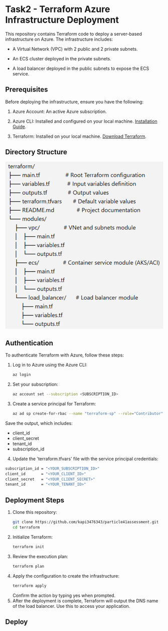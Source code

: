 

# Task2 - Terraform Azure Infrastructure Deployment

This repository contains Terraform code to deploy a server-based infrastructure on Azure. The infrastructure includes:

- A Virtual Network (VPC) with 2 public and 2 private subnets.

- An ECS cluster deployed in the private subnets.

- A load balancer deployed in the public subnets to expose the ECS service.

## Prerequisites
Before deploying the infrastructure, ensure you have the following:

1. Azure Account: An active Azure subscription.

2. Azure CLI: Installed and configured on your local machine. [Installation Guide](https://learn.microsoft.com/en-us/cli/azure/install-azure-cli).

3. Terraform: Installed on your local machine. [Download Terraform](https://www.terraform.io/downloads.html).

## Directory Structure

<img src="../screenshorts/Task2 - 1.png">

## Authentication

To authenticate Terraform with Azure, follow these steps:

1. Log in to Azure using the Azure CLI:
   ```sh
   az login
   ```
2. Set your subscription:
   ```sh
   az account set --subscription <SUBSCRIPTION_ID>
   ```
3. Create a service principal for Terraform:
   ```sh
   az ad sp create-for-rbac --name "terraform-sp" --role="Contributor" --scopes="/subscriptions/<SUBSCRIPTION_ID>"
   ```
  Save the output, which includes:
  - client_id
  - client_secret
  - tenant_id
  - subscription_id

4. Update the 'terraform.tfvars' file with the service principal credentials:
  ```sh
  subscription_id = "<YOUR_SUBSCRIPTION_ID>"
  client_id       = "<YOUR_CLIENT_ID>"
  client_secret   = "<YOUR_CLIENT_SECRET>"
  tenant_id       = "<YOUR_TENANT_ID>"
  ```

## Deployment Steps

1. Clone this repository:
   ```sh
   git clone https://github.com/kapi3476343/particle41assessment.git
   cd terraform
   ```
2. Initialize Terraform:
   ```sh
   terraform init
   ```
3. Review the execution plan:
   ```sh
   terraform plan
   ```
4. Apply the configuration to create the infrastructure:
   ```sh
   terraform apply
   ```
   Confirm the action by typing yes when prompted.
5. After the deployment is complete, Terraform will output the DNS name of the load balancer. Use this to access your application.

## Deploy
